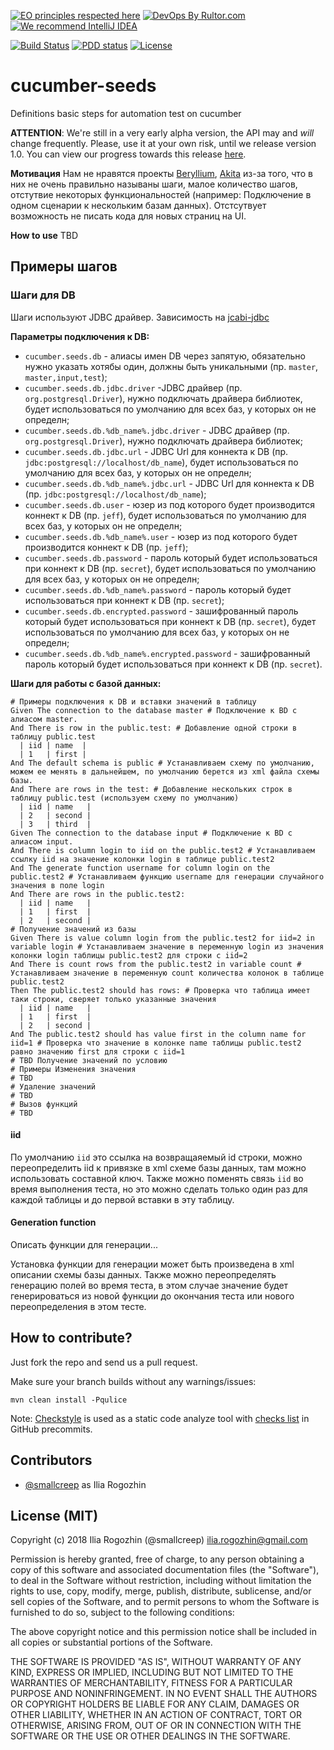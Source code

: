 [![EO principles respected here](http://www.elegantobjects.org/badge.svg)](http://www.elegantobjects.org)
[![DevOps By Rultor.com](http://www.rultor.com/b/smallcreep/cucumber-seeds)](http://www.rultor.com/p/smallcreep/cucumber-seeds)
[![We recommend IntelliJ IDEA](http://www.elegantobjects.org/intellij-idea.svg)](https://www.jetbrains.com/idea/)

[![Build Status](https://travis-ci.org/smallcreep/cucumber-seeds.svg?branch=master)](https://travis-ci.org/smallcreep/cucumber-seeds)
[![PDD status](http://www.0pdd.com/svg?name=smallcreep/cucumer-seeds)](http://www.0pdd.com/p?name=smallcreep/cucumer-seeds)
[![License](https://img.shields.io/badge/license-MIT-green.svg)](https://github.com/smallcreep/cucumber-seeds/blob/master/LICENSE.txt)

# cucumber-seeds
Definitions basic steps for automation test on cucumber

**ATTENTION**: We're still in a very early alpha version, the API
may and _will_ change frequently. Please, use it at your own risk,
until we release version 1.0. You can view our progress towards
this release [here](https://github.com/smallcreep/cucumber-seeds/milestone/1).

**Мотивация** Нам не нравятся проекты 
[Beryllium](https://github.com/tomitribe/beryllium), 
[Akita](https://github.com/alfa-laboratory/akita) из-за того, 
что в них не очень правильно называны шаги,
малое количество шагов, отстутвие некоторых функциональностей 
(например: Подключение в одном сценарии к нескольким базам данных).
Отстсутвует возможность не писать кода для новых страниц на UI.

**How to use** TBD

## Примеры шагов

### Шаги для DB

Шаги используют JDBC драйвер.
Зависимость на [jcabi-jdbc](https://github.com/jcabi/jcabi-jdbc)

**Параметры подключения к DB:**
* `cucumber.seeds.db` - алиасы имен DB через запятую, обязательно нужно указать хотябы один,
должны быть уникальными (пр. `master`, `master,input,test`);
* `cucumber.seeds.db.jdbc.driver` -JDBC драйвер (пр. `org.postgresql.Driver`), 
нужно подключать драйвера библиотек, будет использоваться по умолчанию для всех баз,
у которых он не определн;
* `cucumber.seeds.db.%db_name%.jdbc.driver` - JDBC драйвер (пр. `org.postgresql.Driver`), 
нужно подключать драйвера библиотек;
* `cucumber.seeds.db.jdbc.url` - JDBC Url для коннекта к DB
(пр. `jdbc:postgresql://localhost/db_name`), 
будет использоваться по умолчанию для всех баз, у которых он не определн;
* `cucumber.seeds.db.%db_name%.jdbc.url` - JDBC Url для коннекта к DB
(пр. `jdbc:postgresql://localhost/db_name`);
* `cucumber.seeds.db.user` - юзер из под которого будет производится коннект к DB
(пр. `jeff`),
будет использоваться по умолчанию для всех баз, у которых он не определн;
* `cucumber.seeds.db.%db_name%.user` - юзер из под которого будет производится коннект к DB
(пр. `jeff`);
* `cucumber.seeds.db.password` - пароль который будет использоваться при коннект к DB
(пр. `secret`),
будет использоваться по умолчанию для всех баз, у которых он не определн;
* `cucumber.seeds.db.%db_name%.password` - пароль который будет использоваться при коннект к DB
(пр. `secret`);
* `cucumber.seeds.db.encrypted.password` - зашифрованный пароль который будет использоваться при коннект к DB
(пр. `secret`),
будет использоваться по умолчанию для всех баз, у которых он не определн;
* `cucumber.seeds.db.%db_name%.encrypted.password` - зашифрованный пароль который будет использоваться при коннект к DB
(пр. `secret`).

**Шаги для работы с базой данных:**
```gherkin
# Примеры подключения к DB и вставки значений в таблицу
Given The connection to the database master # Подключение к BD с алиасом master.
And There is row in the public.test: # Добавление одной строки в таблицу public.test
  | iid | name  |
  | 1   | first |
And The default schema is public # Устанавливаем схему по умолчанию, можем ее менять в дальнейшем, по умолчанию берется из xml файла схемы базы.
And There are rows in the test: # Добавление нескольких строк в таблицу public.test (используем схему по умолчанию)
  | iid | name   |
  | 2   | second |
  | 3   | third  |
Given The connection to the database input # Подключение к BD с алиасом input.
And There is column login to iid on the public.test2 # Устанавливаем ссылку iid на значение колонки login в таблице public.test2
And The generate function username for column login on the public.test2 # Устанавливаем функцию username для генерации случайного значения в поле login
And There are rows in the public.test2:
  | iid | name   |
  | 1   | first  |
  | 2   | second |
# Получение значений из базы
Given There is value column login from the public.test2 for iid=2 in variable login # Устанавливаем значение в переменную login из значения колонки login таблицы public.test2 для строки с iid=2
And There is count rows from the public.test2 in variable count # Устанавливаем значение в переменную count количества колонок в таблице public.test2
Then The public.test2 should has rows: # Проверка что таблица имеет таки строки, сверяет только указанные значения
  | iid | name   |
  | 1   | first  |
  | 2   | second |
And The public.test2 should has value first in the column name for iid=1 # Проверка что значение в колонке name таблицы public.test2 равно значению first для строки с iid=1  
# TBD Получение значений по условию
# Примеры Изменения значения
# TBD
# Удаление значений
# TBD
# Вызов функций  
# TBD
```

#### iid
По умолчанию `iid` это ссылка на возвращаяемый id строки,
можно переопределить iid к привязке в xml схеме базы данных, там можно использовать составной ключ.
Также можно поменять связь `iid` во время выполнения теста, 
но это можно сделать только один раз для каждой таблицы и до первой вставки в эту таблицу.

#### Generation function

Описать функции для генерации...

Установка функции для генерации может быть произведена в xml описании схемы базы данных.
Также можно переопределять генерацию полей во время теста, 
в этом случае значение будет генерироваться из новой функции до окончания теста 
или нового переопределения в этом тесте.

## How to contribute?
   
Just fork the repo and send us a pull request.

Make sure your branch builds without any warnings/issues:

```
mvn clean install -Pqulice
```

Note: [Checkstyle](https://en.wikipedia.org/wiki/Checkstyle) is used as a static code analyze tool with
[checks list](http://checkstyle.sourceforge.net/checks.html) in GitHub precommits.

## Contributors

 - [@smallcreep](https://github.com/smallcreep) as Ilia Rogozhin
 
## License (MIT)

Copyright (c) 2018 Ilia Rogozhin (@smallcreep) <ilia.rogozhin@gmail.com>

Permission is hereby granted, free of charge, to any person obtaining a copy
of this software and associated documentation files (the "Software"), to deal
in the Software without restriction, including without limitation the rights
to use, copy, modify, merge, publish, distribute, sublicense, and/or sell
copies of the Software, and to permit persons to whom the Software is
furnished to do so, subject to the following conditions:

The above copyright notice and this permission notice shall be included
in all copies or substantial portions of the Software.

THE SOFTWARE IS PROVIDED "AS IS", WITHOUT WARRANTY OF ANY KIND, EXPRESS OR
IMPLIED, INCLUDING BUT NOT LIMITED TO THE WARRANTIES OF MERCHANTABILITY,
FITNESS FOR A PARTICULAR PURPOSE AND NONINFRINGEMENT. IN NO EVENT SHALL THE
AUTHORS OR COPYRIGHT HOLDERS BE LIABLE FOR ANY CLAIM, DAMAGES OR OTHER
LIABILITY, WHETHER IN AN ACTION OF CONTRACT, TORT OR OTHERWISE, ARISING FROM,
OUT OF OR IN CONNECTION WITH THE SOFTWARE OR THE USE OR OTHER DEALINGS IN THE
SOFTWARE.
